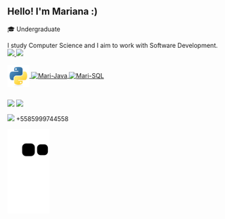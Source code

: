 <!---
Mariana02Santos/Mariana02Santos is a ✨ special ✨ repository because its `README.md` (this file) appears on your GitHub profile.
You can click the Preview link to take a look at your changes.
--->
## Hello! I'm Mariana :)
🎓 Undergraduate
<div>
I study Computer Science and I aim to work with Software Development.
<div>
  <a href="https://github.com/Mariana02Santos">
  <img height="180em" src="https://github-readme-stats.vercel.app/api?username=Mariana02Santos&show_icons=true&theme=radical&include_all_commits=true&count_private=true"/>
  <img height="150em" src="https://github-readme-stats.vercel.app/api/top-langs/?username=Mariana02Santos&layout=compact&langs_count=7&theme=radical"/>
</div>
<div style="display: inline_block"><br>
  <img align="center" alt="Mari-Python" height="50" width="50" src="https://raw.githubusercontent.com/devicons/devicon/master/icons/python/python-original.svg">
  <img align="center" alt="Mari-Java" height="50" width="50" src="https://cdn.jsdelivr.net/gh/devicons/devicon/icons/java/java-original.svg">
  <img align="center" alt="Mari-SQL" height="50" width="50" src="https://cdn.jsdelivr.net/gh/devicons/devicon/icons/microsoftsqlserver/microsoftsqlserver-plain.svg">
</div>
  
  ##
 
<div> 

  <a href = "mailto:mariana.santosp02@gmail.com"><img src="https://img.shields.io/badge/Gmail-D14836?style=for-the-badge&logo=gmail&logoColor=white" target="_blank"></a>
  <a href="https://www.linkedin.com/in/mariana-santos-727ab1228" target="_blank"><img src="https://img.shields.io/badge/-LinkedIn-%230077B5?style=for-the-badge&logo=linkedin&logoColor=white" target="_blank"></a> 
<div>
  
  <a href=" " target="_blank"><img src="https://img.shields.io/badge/WhatsApp-25D366?style=for-the-badge&logo=whatsapp&logoColor=white" target="_blank"></a> 
   +5585999744558
  
  ![Snake animation](https://github.com/rafaballerini/rafaballerini/blob/output/github-contribution-grid-snake.svg)
 
</div>

